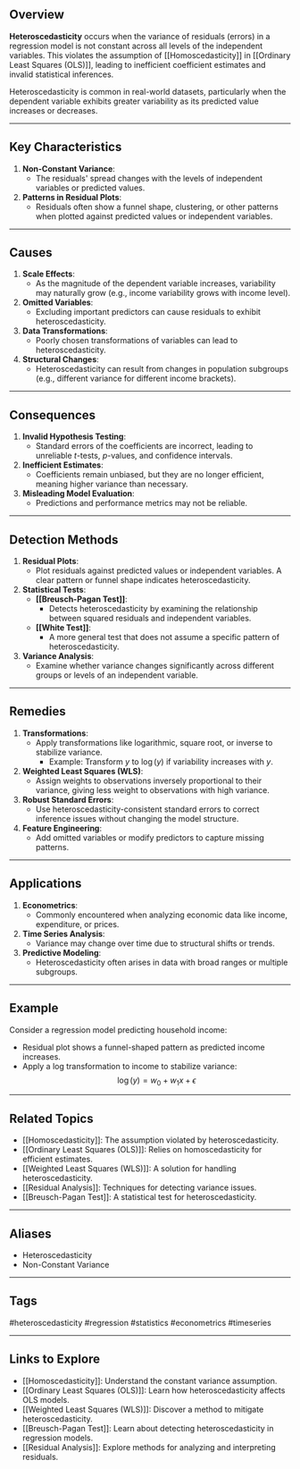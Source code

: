 ## Overview
**Heteroscedasticity** occurs when the variance of residuals (errors) in a regression model is not constant across all levels of the independent variables. This violates the assumption of [[Homoscedasticity]] in [[Ordinary Least Squares (OLS)]], leading to inefficient coefficient estimates and invalid statistical inferences.

Heteroscedasticity is common in real-world datasets, particularly when the dependent variable exhibits greater variability as its predicted value increases or decreases.

---

## Key Characteristics

1. **Non-Constant Variance**:
   - The residuals' spread changes with the levels of independent variables or predicted values.
2. **Patterns in Residual Plots**:
   - Residuals often show a funnel shape, clustering, or other patterns when plotted against predicted values or independent variables.

---

## Causes

1. **Scale Effects**:
   - As the magnitude of the dependent variable increases, variability may naturally grow (e.g., income variability grows with income level).
2. **Omitted Variables**:
   - Excluding important predictors can cause residuals to exhibit heteroscedasticity.
3. **Data Transformations**:
   - Poorly chosen transformations of variables can lead to heteroscedasticity.
4. **Structural Changes**:
   - Heteroscedasticity can result from changes in population subgroups (e.g., different variance for different income brackets).

---

## Consequences

1. **Invalid Hypothesis Testing**:
   - Standard errors of the coefficients are incorrect, leading to unreliable $t$-tests, $p$-values, and confidence intervals.
2. **Inefficient Estimates**:
   - Coefficients remain unbiased, but they are no longer efficient, meaning higher variance than necessary.
3. **Misleading Model Evaluation**:
   - Predictions and performance metrics may not be reliable.

---

## Detection Methods

1. **Residual Plots**:
   - Plot residuals against predicted values or independent variables. A clear pattern or funnel shape indicates heteroscedasticity.
2. **Statistical Tests**:
   - **[[Breusch-Pagan Test]]**:
     - Detects heteroscedasticity by examining the relationship between squared residuals and independent variables.
   - **[[White Test]]**:
     - A more general test that does not assume a specific pattern of heteroscedasticity.
3. **Variance Analysis**:
   - Examine whether variance changes significantly across different groups or levels of an independent variable.

---

## Remedies

1. **Transformations**:
   - Apply transformations like logarithmic, square root, or inverse to stabilize variance.
     - Example: Transform $y$ to $\log(y)$ if variability increases with $y$.
2. **Weighted Least Squares (WLS)**:
   - Assign weights to observations inversely proportional to their variance, giving less weight to observations with high variance.
3. **Robust Standard Errors**:
   - Use heteroscedasticity-consistent standard errors to correct inference issues without changing the model structure.
4. **Feature Engineering**:
   - Add omitted variables or modify predictors to capture missing patterns.

---

## Applications

1. **Econometrics**:
   - Commonly encountered when analyzing economic data like income, expenditure, or prices.
2. **Time Series Analysis**:
   - Variance may change over time due to structural shifts or trends.
3. **Predictive Modeling**:
   - Heteroscedasticity often arises in data with broad ranges or multiple subgroups.

---

## Example

Consider a regression model predicting household income:
- Residual plot shows a funnel-shaped pattern as predicted income increases.
- Apply a log transformation to income to stabilize variance:
  $$
  \log(y) = w_0 + w_1 x + \epsilon
  $$

---

## Related Topics

- [[Homoscedasticity]]: The assumption violated by heteroscedasticity.
- [[Ordinary Least Squares (OLS)]]: Relies on homoscedasticity for efficient estimates.
- [[Weighted Least Squares (WLS)]]: A solution for handling heteroscedasticity.
- [[Residual Analysis]]: Techniques for detecting variance issues.
- [[Breusch-Pagan Test]]: A statistical test for heteroscedasticity.

---

## Aliases
- Heteroscedasticity
- Non-Constant Variance

---

## Tags
#heteroscedasticity #regression #statistics #econometrics #timeseries

---

## Links to Explore
- [[Homoscedasticity]]: Understand the constant variance assumption.
- [[Ordinary Least Squares (OLS)]]: Learn how heteroscedasticity affects OLS models.
- [[Weighted Least Squares (WLS)]]: Discover a method to mitigate heteroscedasticity.
- [[Breusch-Pagan Test]]: Learn about detecting heteroscedasticity in regression models.
- [[Residual Analysis]]: Explore methods for analyzing and interpreting residuals.